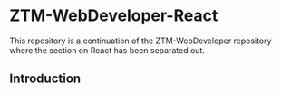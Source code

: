 # ZTM-WebDeveloper-React

This repository is a continuation of the ZTM-WebDeveloper repository where the section on React has been separated out.

## Introduction
